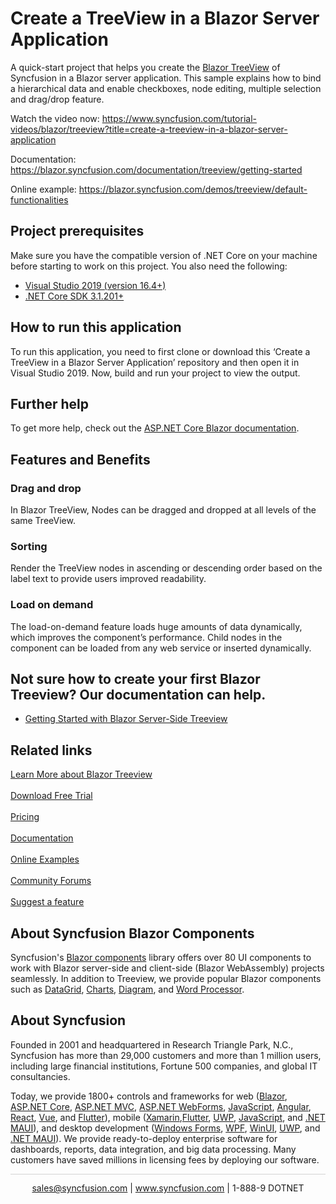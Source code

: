 # Create a TreeView in a Blazor Server Application

A quick-start project that helps you create the [Blazor TreeView](https://www.syncfusion.com/blazor-components/blazor-treeview?utm_source=github&utm_medium=listing&utm_campaign=blazor-treeview-github-samples) of Syncfusion in a Blazor server application. This sample explains how to bind a hierarchical data and enable checkboxes, node editing, multiple selection and drag/drop feature.

Watch the video now: https://www.syncfusion.com/tutorial-videos/blazor/treeview?title=create-a-treeview-in-a-blazor-server-application

Documentation: https://blazor.syncfusion.com/documentation/treeview/getting-started

Online example: https://blazor.syncfusion.com/demos/treeview/default-functionalities

## Project prerequisites
Make sure you have the compatible version of .NET Core on your machine before starting to work on this project. You also need the following:
* [Visual Studio 2019 (version 16.4+)]( https://visualstudio.microsoft.com/downloads)
* [.NET Core SDK 3.1.201+](https://dotnet.microsoft.com/download/dotnet-core/3.1)

## How to run this application
To run this application, you need to first clone or download this ‘Create a TreeView in a Blazor Server Application’ repository and then open it in Visual Studio 2019. Now, build and run your project to view the output.

## Further help
To get more help, check out the [ASP.NET Core Blazor documentation](https://docs.microsoft.com/en-us/aspnet/core/blazor).

## Features and Benefits

### Drag and drop
In Blazor TreeView, Nodes can be dragged and dropped at all levels of the same TreeView.

### Sorting
Render the TreeView nodes in ascending or descending order based on the label text to provide users improved readability.

### Load on demand
The load-on-demand feature loads huge amounts of data dynamically, which improves the component’s performance. Child nodes in the component can be loaded from any web service or inserted dynamically.


## Not sure how to create your first Blazor Treeview? Our documentation can help.
* [Getting Started with Blazor Server-Side Treeview](https://blazor.syncfusion.com/documentation/treeview/getting-started?utm_source=github&utm_medium=listing&utm_campaign=blazor-treeview-github-samples)

## Related links
[Learn More about Blazor Treeview](https://www.syncfusion.com/blazor-components/blazor-treeview?utm_source=github&utm_medium=listing&utm_campaign=blazor-treeview-github-samples) <br/><br/>
[Download Free Trial](https://www.syncfusion.com/downloads?utm_source=github&utm_medium=listing&utm_campaign=blazor-treeview-github-samples) <br/><br/>
[Pricing](https://www.syncfusion.com/sales/teamlicense?utm_source=github&utm_medium=listing&utm_campaign=blazor-treeview-github-samples) <br/><br/>
[Documentation](https://blazor.syncfusion.com/documentation/treeview/getting-started?utm_source=github&utm_medium=listing&utm_campaign=blazor-treeview-github-samples) <br/><br/>
[Online Examples](https://blazor.syncfusion.com/demos/treeview/default-functionalities?utm_source=github&utm_medium=listing&utm_campaign=blazor-treeview-github-samples) <br/><br/>
[Community Forums](https://www.syncfusion.com/forums/blazor-components?control=treeview?utm_source=github&utm_medium=listing&utm_campaign=blazor-treeview-github-samples) <br/><br/>
[Suggest a feature](https://www.syncfusion.com/feedback/blazor-components?utm_source=github&utm_medium=listing&utm_campaign=blazor-treeview-github-samples)

## About Syncfusion Blazor Components
Syncfusion's [Blazor components](https://www.syncfusion.com/blazor-components?utm_source=github&utm_medium=listing&utm_campaign=blazor-treeview-github-samples) library offers over 80 UI components to work with Blazor server-side and client-side (Blazor WebAssembly) projects seamlessly. In addition to Treeview, we provide popular Blazor components such as [DataGrid](https://www.syncfusion.com/blazor-components/blazor-datagrid?utm_source=github&utm_medium=listing&utm_campaign=blazor-treeview-github-samples), [Charts](https://www.syncfusion.com/blazor-components/blazor-charts?utm_source=github&utm_medium=listing&utm_campaign=blazor-treeview-github-samples), [Diagram](https://www.syncfusion.com/blazor-components/blazor-diagram?utm_source=github&utm_medium=listing&utm_campaign=blazor-treeview-github-samples), and [Word Processor](https://www.syncfusion.com/blazor-components/blazor-word-processor?utm_source=github&utm_medium=listing&utm_campaign=blazor-treeview-github-samples).

## About Syncfusion
Founded in 2001 and headquartered in Research Triangle Park, N.C., Syncfusion has more than 29,000 customers and more than 1 million users, including large financial institutions, Fortune 500 companies, and global IT consultancies.
 
Today, we provide 1800+ controls and frameworks for web ([Blazor](https://www.syncfusion.com/blazor-components?utm_source=github&utm_medium=listing&utm_campaign=blazor-treeview-github-samples), [ASP.NET Core](https://www.syncfusion.com/aspnet-core-ui-controls?utm_source=github&utm_medium=listing&utm_campaign=blazor-treeview-github-samples), [ASP.NET MVC](https://www.syncfusion.com/aspnet-mvc-ui-controls?utm_source=github&utm_medium=listing&utm_campaign=blazor-treeview-github-samples), [ASP.NET WebForms](https://www.syncfusion.com/jquery/aspnet-webforms-ui-controls?utm_source=github&utm_medium=listing&utm_campaign=blazor-treeview-github-samples), [JavaScript](https://www.syncfusion.com/javascript-ui-controls?utm_source=github&utm_medium=listing&utm_campaign=blazor-treeview-github-samples), [Angular](https://www.syncfusion.com/angular-components?utm_source=github&utm_medium=listing&utm_campaign=blazor-treeview-github-samples), [React](https://www.syncfusion.com/react-components?utm_source=github&utm_medium=listing&utm_campaign=blazor-treeview-github-samples), [Vue](https://www.syncfusion.com/vue-components?utm_source=github&utm_medium=listing&utm_campaign=blazor-treeview-github-samples), and [Flutter](https://www.syncfusion.com/flutter-widgets?utm_source=github&utm_medium=listing&utm_campaign=blazor-treeview-github-samples)), mobile ([Xamarin](https://www.syncfusion.com/xamarin-ui-controls?utm_source=github&utm_medium=listing&utm_campaign=blazor-treeview-github-samples),[Flutter](https://www.syncfusion.com/flutter-widgets?utm_source=github&utm_medium=listing&utm_campaign=blazor-treeview-github-samples), [UWP](https://www.syncfusion.com/uwp-ui-controls?utm_source=github&utm_medium=listing&utm_campaign=blazor-treeview-github-samples), [JavaScript](https://www.syncfusion.com/javascript-ui-controls?utm_source=github&utm_medium=listing&utm_campaign=blazor-treeview-github-samples), and [.NET MAUI](https://www.syncfusion.com/maui-controls?utm_source=github&utm_medium=listing&utm_campaign=blazor-treeview-github-samples)), and desktop development ([Windows Forms](https://www.syncfusion.com/winforms-ui-controls?utm_source=github&utm_medium=listing&utm_campaign=blazor-treeview-github-samples), [WPF](https://www.syncfusion.com/wpf-controls?utm_source=github&utm_medium=listing&utm_campaign=blazor-treeview-github-samples), [WinUI](https://www.syncfusion.com/winui-controls?utm_source=github&utm_medium=listing&utm_campaign=blazor-treeview-github-samples), [UWP](https://www.syncfusion.com/uwp-ui-controls?utm_source=github&utm_medium=listing&utm_campaign=blazor-treeview-github-samples), and [.NET MAUI](https://www.syncfusion.com/maui-controls?utm_source=github&utm_medium=listing&utm_campaign=blazor-treeview-github-samples)). We provide ready-to-deploy enterprise software for dashboards, reports, data integration, and big data processing. Many customers have saved millions in licensing fees by deploying our software.

		
<hr style="height:0.3px;border:none;color:lightgrey;background-color:lightgrey;" />

<p align="center">
  <a href="mailto:sales@syncfusion.com?Subject=Syncfusion Blazor Treeview - Github" target="_top">sales@syncfusion.com</a> | <a href="https://www.syncfusion.com?utm_source=github&utm_medium=listing&utm_campaign=blazor-treeview-github-samples">www.syncfusion.com</a> | 1-888-9 DOTNET <br>
</p>